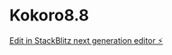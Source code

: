 # Kokoro8.8

[Edit in StackBlitz next generation editor ⚡️](https://stackblitz.com/~/github.com/TabareMajem/Kokoro8.8)
